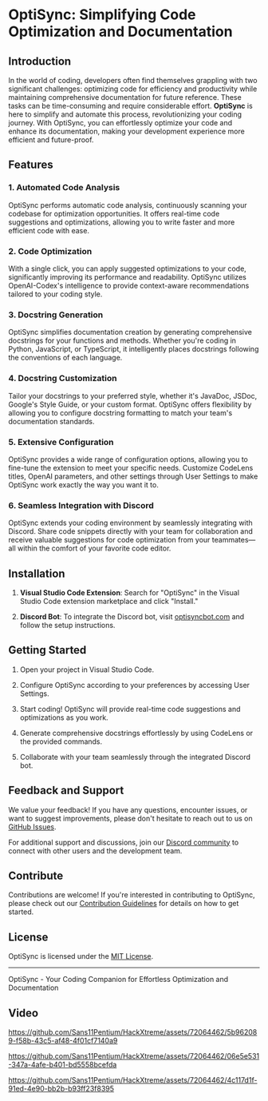 # OptiSync: Simplifying Code Optimization and Documentation

## Introduction

In the world of coding, developers often find themselves grappling with two significant challenges: optimizing code for efficiency and productivity while maintaining comprehensive documentation for future reference. These tasks can be time-consuming and require considerable effort. **OptiSync** is here to simplify and automate this process, revolutionizing your coding journey. With OptiSync, you can effortlessly optimize your code and enhance its documentation, making your development experience more efficient and future-proof.

## Features

### 1. Automated Code Analysis

OptiSync performs automatic code analysis, continuously scanning your codebase for optimization opportunities. It offers real-time code suggestions and optimizations, allowing you to write faster and more efficient code with ease.

### 2. Code Optimization

With a single click, you can apply suggested optimizations to your code, significantly improving its performance and readability. OptiSync utilizes OpenAI-Codex's intelligence to provide context-aware recommendations tailored to your coding style.

### 3. Docstring Generation

OptiSync simplifies documentation creation by generating comprehensive docstrings for your functions and methods. Whether you're coding in Python, JavaScript, or TypeScript, it intelligently places docstrings following the conventions of each language.

### 4. Docstring Customization

Tailor your docstrings to your preferred style, whether it's JavaDoc, JSDoc, Google's Style Guide, or your custom format. OptiSync offers flexibility by allowing you to configure docstring formatting to match your team's documentation standards.

### 5. Extensive Configuration

OptiSync provides a wide range of configuration options, allowing you to fine-tune the extension to meet your specific needs. Customize CodeLens titles, OpenAI parameters, and other settings through User Settings to make OptiSync work exactly the way you want it to.

### 6. Seamless Integration with Discord

OptiSync extends your coding environment by seamlessly integrating with Discord. Share code snippets directly with your team for collaboration and receive valuable suggestions for code optimization from your teammates—all within the comfort of your favorite code editor.

## Installation

1. **Visual Studio Code Extension**: Search for "OptiSync" in the Visual Studio Code extension marketplace and click "Install."

2. **Discord Bot**: To integrate the Discord bot, visit [optisyncbot.com](https://optisyncbot.com) and follow the setup instructions.

## Getting Started

1. Open your project in Visual Studio Code.

2. Configure OptiSync according to your preferences by accessing User Settings.

3. Start coding! OptiSync will provide real-time code suggestions and optimizations as you work.

4. Generate comprehensive docstrings effortlessly by using CodeLens or the provided commands.

5. Collaborate with your team seamlessly through the integrated Discord bot.

## Feedback and Support

We value your feedback! If you have any questions, encounter issues, or want to suggest improvements, please don't hesitate to reach out to us on [GitHub Issues](https://github.com/optisync/optisync-extension/issues).

For additional support and discussions, join our [Discord community](https://discord.gg/optisync) to connect with other users and the development team.

## Contribute

Contributions are welcome! If you're interested in contributing to OptiSync, please check out our [Contribution Guidelines](CONTRIBUTING.md) for details on how to get started.

## License

OptiSync is licensed under the [MIT License](LICENSE).

---

OptiSync - Your Coding Companion for Effortless Optimization and Documentation


## Video

https://github.com/Sans11Pentium/HackXtreme/assets/72064462/5b962089-f58b-43c5-af48-4f01cf7140a9

https://github.com/Sans11Pentium/HackXtreme/assets/72064462/06e5e531-347a-4afe-b401-bd5558bcefda

https://github.com/Sans11Pentium/HackXtreme/assets/72064462/4c117d1f-91ed-4e90-bb2b-b93ff23f8395






